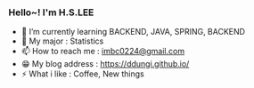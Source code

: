 ### Hello~! I'm H.S.LEE

- 🌱 I’m currently learning BACKEND, JAVA, SPRING, BACKEND
- 🤔 My major : Statistics
- 📫 How to reach me : imbc0224@gmail.com
- 😁 My blog address : https://ddungi.github.io/
- ⚡ What i like :  Coffee, New things

<!-- - 👯 I’m looking to collaborate on ... -->
<!-- - 🤔 I’m looking for help with ... -->
<!-- - 💬 Ask me about ... -->
<!-- 🔭 I’m currently working on ...-->
<!-- - 😄 Pronouns: ... -->
